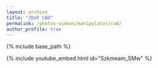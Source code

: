 ```yaml
---
layout: archive
title: "2DoF CAD"
permalink: /photos-videos/manipulator/cad/
author_profile: true
---
```


{% include base_path %}

{% include youtube_embed.html id="Szkmeam_SMw" %}

